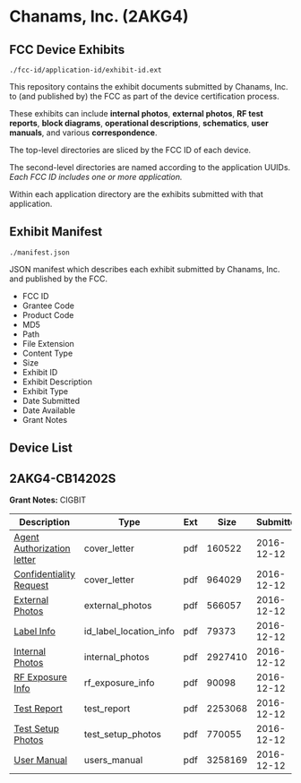 # Chanams, Inc. (2AKG4)
## FCC Device Exhibits

```
./fcc-id/application-id/exhibit-id.ext
```

This repository contains the exhibit documents submitted by Chanams, Inc. to (and published by) the FCC as part of the device certification process.

These exhibits can include **internal photos**, **external photos**, **RF test reports**, **block diagrams**, **operational descriptions**, **schematics**, **user manuals**, and various **correspondence**.

The top-level directories are sliced by the FCC ID of each device.

The second-level directories are named according to the application UUIDs. *Each FCC ID includes one or more application.*

Within each application directory are the exhibits submitted with that application. 

## Exhibit Manifest

```
./manifest.json
```

JSON manifest which describes each exhibit submitted by Chanams, Inc. and published by the FCC.

- FCC ID
- Grantee Code
- Product Code
- MD5
- Path
- File Extension
- Content Type
- Size
- Exhibit ID
- Exhibit Description
- Exhibit Type
- Date Submitted
- Date Available
- Grant Notes

## Device List
## 2AKG4-CB14202S
**Grant Notes:** CIGBIT

| Description | Type | Ext | Size | Submitted | Available |
| ----------- | ---- | --- | ---- | --------- | --------- |
| [Agent Authorization letter](2AKG4-CB14202S/0b4a7bb8aa719a34a963d10292fa4184/3225331.pdf) | cover_letter | pdf | 160522 | 2016-12-12 | 2016-12-12 |
| [Confidentiality Request](2AKG4-CB14202S/0b4a7bb8aa719a34a963d10292fa4184/3225332.pdf) | cover_letter | pdf | 964029 | 2016-12-12 | 2016-12-12 |
| [External Photos](2AKG4-CB14202S/0b4a7bb8aa719a34a963d10292fa4184/3225326.pdf) | external_photos | pdf | 566057 | 2016-12-12 | 2017-06-10 |
| [Label Info](2AKG4-CB14202S/0b4a7bb8aa719a34a963d10292fa4184/3225334.pdf) | id_label_location_info | pdf | 79373 | 2016-12-12 | 2016-12-12 |
| [Internal Photos](2AKG4-CB14202S/0b4a7bb8aa719a34a963d10292fa4184/3225327.pdf) | internal_photos | pdf | 2927410 | 2016-12-12 | 2017-06-10 |
| [RF Exposure Info](2AKG4-CB14202S/0b4a7bb8aa719a34a963d10292fa4184/3225333.pdf) | rf_exposure_info | pdf | 90098 | 2016-12-12 | 2016-12-12 |
| [Test Report](2AKG4-CB14202S/0b4a7bb8aa719a34a963d10292fa4184/3225330.pdf) | test_report | pdf | 2253068 | 2016-12-12 | 2016-12-12 |
| [Test Setup Photos](2AKG4-CB14202S/0b4a7bb8aa719a34a963d10292fa4184/3225328.pdf) | test_setup_photos | pdf | 770055 | 2016-12-12 | 2017-06-10 |
| [User Manual](2AKG4-CB14202S/0b4a7bb8aa719a34a963d10292fa4184/3225329.pdf) | users_manual | pdf | 3258169 | 2016-12-12 | 2017-06-10 |
